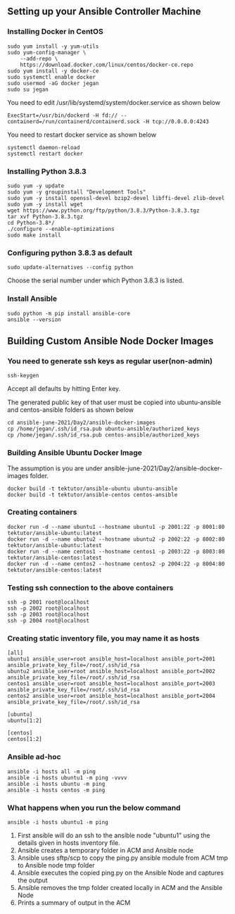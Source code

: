 ## Setting up your Ansible Controller Machine

### Installing Docker in CentOS
```
sudo yum install -y yum-utils
sudo yum-config-manager \
    --add-repo \
    https://download.docker.com/linux/centos/docker-ce.repo
sudo yum install -y docker-ce
sudo systemctl enable docker
sudo usermod -aG docker jegan
sudo su jegan
```
You need to edit /usr/lib/systemd/system/docker.service as shown below 
```
ExecStart=/usr/bin/dockerd -H fd:// --containerd=/run/containerd/containerd.sock -H tcp://0.0.0.0:4243
```
You need to restart docker service as shown below
```
systemctl daemon-reload
systemctl restart docker
```
### Installing Python 3.8.3
```
sudo yum -y update
sudo yum -y groupinstall "Development Tools"
sudo yum -y install openssl-devel bzip2-devel libffi-devel zlib-devel
sudo yum -y install wget
wget https://www.python.org/ftp/python/3.8.3/Python-3.8.3.tgz
tar xvf Python-3.8.3.tgz
cd Python-3.8*/
./configure --enable-optimizations
sudo make install
```

### Configuring python 3.8.3 as default
```
sudo update-alternatives --config python
```
Choose the serial number under which Python 3.8.3 is listed.

### Install Ansible
```
sudo python -m pip install ansible-core
ansible --version
```

## Building Custom Ansible Node Docker Images

### You need to generate ssh keys as regular user(non-admin)
```
ssh-keygen
```
Accept all defaults by hitting Enter key.

The generated public key of that user must be copied into ubuntu-ansible and centos-ansible folders as shown below
```
cd ansible-june-2021/Day2/ansible-docker-images
cp /home/jegan/.ssh/id_rsa.pub ubuntu-ansible/authorized_keys
cp /home/jegan/.ssh/id_rsa.pub centos-ansible/authorized_keys
```

### Building Ansible Ubuntu Docker Image
The assumption is you are under ansible-june-2021/Day2/ansible-docker-images folder.
```
docker build -t tektutor/ansible-ubuntu ubuntu-ansible 
docker build -t tektutor/ansible-centos centos-ansible
```

### Creating containers
```
docker run -d --name ubuntu1 --hostname ubuntu1 -p 2001:22 -p 8001:80 tektutor/ansible-ubuntu:latest
docker run -d --name ubuntu2 --hostname ubuntu2 -p 2002:22 -p 8002:80 tektutor/ansible-ubuntu:latest
docker run -d --name centos1 --hostname centos1 -p 2003:22 -p 8003:80 tektutor/ansible-centos:latest
docker run -d --name centos2 --hostname centos2 -p 2004:22 -p 8004:80 tektutor/ansible-centos:latest
```

### Testing ssh connection to the above containers
```
ssh -p 2001 root@localhost
ssh -p 2002 root@localhost
ssh -p 2003 root@localhost
ssh -p 2004 root@localhost
```

### Creating static inventory file, you may name it as hosts
```
[all]
ubuntu1 ansible_user=root ansible_host=localhost ansible_port=2001 ansible_private_key_file=/root/.ssh/id_rsa
ubuntu2 ansible_user=root ansible_host=localhost ansible_port=2002 ansible_private_key_file=/root/.ssh/id_rsa
centos1 ansible_user=root ansible_host=localhost ansible_port=2003 ansible_private_key_file=/root/.ssh/id_rsa
centos2 ansible_user=root ansible_host=localhost ansible_port=2004 ansible_private_key_file=/root/.ssh/id_rsa

[ubuntu]
ubuntu[1:2]

[centos]
centos[1:2]

```

### Ansible ad-hoc 
```
ansible -i hosts all -m ping
ansible -i hosts ubuntu1 -m ping -vvvv
ansible -i hosts ubuntu -m ping
ansible -i hosts centos -m ping
```


### What happens when you run the below command
```
ansible -i hosts ubuntu1 -m ping
```

1. First ansible will do an ssh to the ansible node "ubuntu1" using the details given in hosts inventory file.
2. Ansible creates a temporary folder in ACM and Ansible node
3. Ansible uses sftp/scp to copy the ping.py ansible module from ACM tmp to Ansible node tmp folder
4. Ansible executes the copied ping.py on the Ansible Node and captures the output
5. Ansible removes the tmp folder created locally in ACM and the Ansible Node
6. Prints a summary of output in the ACM
